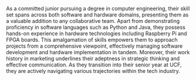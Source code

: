﻿---
name: Malia Rojas
image: images/people/firstname-lastname.png
role: undergrad
links:
  linkedin: https://linkedin.com/in/malia-rojas


---

As a committed junior pursuing a degree in computer engineering, their skill set spans across both software and hardware domains, presenting them as a valuable addition to any collaborative team. Apart from demonstrating proficiency in software languages such as Python and Java, they possess hands-on experience in hardware technologies including Raspberry Pi and FPGA boards. This amalgamation of skills empowers them to approach projects from a comprehensive viewpoint, effectively managing software development and hardware implementation in tandem. Moreover, their work history in marketing underlines their adeptness in strategic thinking and effective communication. As they transition into their senior year at UCF, they are actively navigating various trajectories within the tech industry.
